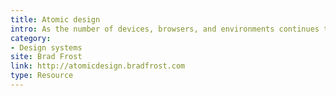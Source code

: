 ```yaml
---
title: Atomic design
intro: As the number of devices, browsers, and environments continues to increase at a staggering rate, the need to create thoughtful, deliberate interface design systems is becoming more apparent than ever.
category:
- Design systems
site: Brad Frost
link: http://atomicdesign.bradfrost.com
type: Resource
---
```

